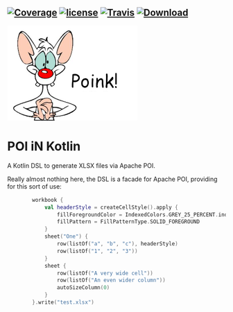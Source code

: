 [![Coverage](https://codecov.io/gh/nwillc/poink/branch/master/graphs/badge.svg?branch=master)](https://codecov.io/gh/nwillc/poink)
[![license](https://img.shields.io/github/license/nwillc/poink.svg)](https://tldrlegal.com/license/-isc-license)
[![Travis](https://img.shields.io/travis/nwillc/poink.svg)](https://travis-ci.org/nwillc/poink)
[![Download](https://api.bintray.com/packages/nwillc/maven/poink/images/download.svg)](https://bintray.com/nwillc/maven/poink/_latestVersion)
---
![Poink!](poink.png)
# POI iN Kotlin

A Kotlin DSL to generate XLSX files via Apache POI.

Really almost nothing here, the DSL is a facade for Apache POI, providing for this sort of use:

```kotlin
        workbook {
            val headerStyle = createCellStyle().apply {
                fillForegroundColor = IndexedColors.GREY_25_PERCENT.index
                fillPattern = FillPatternType.SOLID_FOREGROUND
            }
            sheet("One") {
                row(listOf("a", "b", "c"), headerStyle)
                row(listOf("1", "2", "3"))
            }
            sheet {
                row(listOf("A very wide cell"))
                row(listOf("An even wider column"))
                autoSizeColumn(0)
            }
        }.write("test.xlsx")
```
